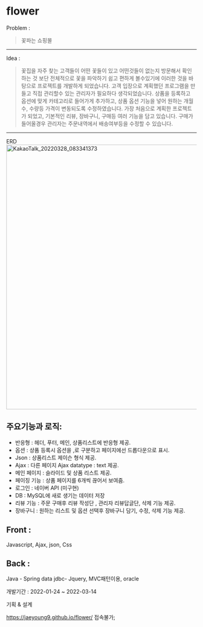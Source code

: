 # flower

Problem : 
> 꽃파는 쇼핑몰
--------

Idea : 
> 꽃집을 자주 찾는 고객들이  어떤  꽃들이 있고  어떤것들이 없는지 방문해서 확인하는 것 보단 전체적으로  꽃을 파악하기 쉽고 편하게 볼수있기에 이러한 것을 바탕으로 프로젝트를 개발하게  되었습니다. 고객 입장으로 계획했던 프로그램을 만들고 직접  관리할수 있는 관리자가 필요하다 생각되었습니다. 상품을 등록하고 옵션에 맞게 카테고리로 들어가게 추가하고, 상품 옵션  기능을 넣어  원하는 개월수, 수량등 가격이 변동되도록 수정하였습니다. 가장 처음으로 계획한 프로젝트가 되었고, 기본적인 리뷰, 장바구니, 구매등  여러 기능을  담고 있습니다.  구매가 들어올경우 관리자는 주문내역에서 배송여부등을 수정할 수 있습니다.
-----


ERD
<img width="700" alt="KakaoTalk_20220328_083341373" src="https://user-images.githubusercontent.com/83907504/160306010-1a2edb77-5a96-44d1-af3c-78f61b2c4756.png">

주요기능과 로직: 
-----
+ 반응형 : 헤더, 푸터, 메인, 상품리스트에 반응형 제공.
+ 옵션 : 상품 등록시 옵션을 ,로 구분하고  페이지에선 드롭다운으로 표시.
+ Json : 상품리스트 제이슨 형식 제공.
+ Ajax : 다른 페이지 Ajax datatype : text 제공.
+ 메인 페이지 : 슬라이드 및 상품 리스트 제공.
+ 페이징 기능 : 상품 페이지를 6개씩 끊어서 보여줌.
+ 로그인 : 네이버 API (미구현)
+ DB : MySQL에 새로 생기는 데이터 저장
+ 리뷰 기능 : 주문 구매후 리뷰 작성단 , 관리자 리뷰답글단,  삭제 기능 제공.
+ 장바구니 : 원하는 리스트 및 옵션 선택후 장바구니 담기, 수정, 삭제 기능 제공.


Front : 
-----
Javascript, Ajax, json, Css 

Back : 
-----
Java - Spring data jdbc- Jquery, MVC패턴이용,  oracle  

개발기간 :  2022-01-24 ~ 2022-03-14

기획 & 설계


https://jaeyoung9.github.io/flower/  접속불가;
